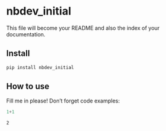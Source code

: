 # nbdev_initial


<!-- WARNING: THIS FILE WAS AUTOGENERATED! DO NOT EDIT! -->

This file will become your README and also the index of your
documentation.

## Install

``` sh
pip install nbdev_initial
```

## How to use

Fill me in please! Don’t forget code examples:

``` python
1+1
```

    2
